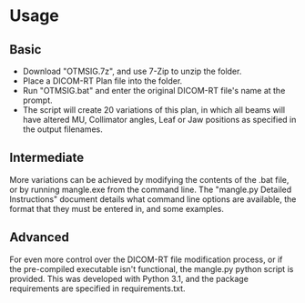 # Usage

## Basic 

* Download "OTMSIG.7z", and use 7-Zip to unzip the folder. 
* Place a DICOM-RT Plan file into the folder. 
* Run "OTMSIG.bat" and enter the original DICOM-RT file's name at the prompt. 
* The script will create 20 variations of this plan, in which all beams will have altered MU, Collimator angles, Leaf or Jaw positions as specified in the output filenames. 


## Intermediate 

More variations can be achieved by modifying the contents of the .bat file, or by running mangle.exe from the command line. The "mangle.py Detailed Instructions" document details what command line options are available, the format that they must be entered in, and some examples. 


## Advanced

For even more control over the DICOM-RT file modification process, or if the pre-compiled executable isn't functional, the mangle.py python script is provided. This was developed with Python 3.1, and the package requirements are specified in requirements.txt. 